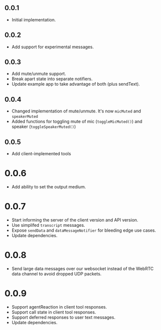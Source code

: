 ## 0.0.1

* Initial implementation.

## 0.0.2

* Add support for experimental messages.

## 0.0.3

* Add mute/unmute support.
* Break apart state into separate notifiers.
* Update example app to take advantage of both (plus sendText).

## 0.0.4

* Changed implementation of mute/unmute. It's now `micMuted` and `speakerMuted`
* Added functions for toggling mute of mic (`toggleMicMuted()`) and speaker (`toggleSpeakerMuted()`)

## 0.0.5

* Add client-implemented tools

# 0.0.6

* Add ability to set the output medium.

# 0.0.7

* Start informing the server of the client version and API version.
* Use simplifed `transcript` messages.
* Expose `sendData` and `dataMessageNotifier` for bleeding edge use cases.
* Update dependencies.

# 0.0.8

* Send large data messages over our websocket instead of the WebRTC data channel to avoid dropped UDP packets.

# 0.0.9

* Support agentReaction in client tool responses.
* Support call state in client tool responses.
* Support deferred responses to user text messages.
* Update dependencies.
